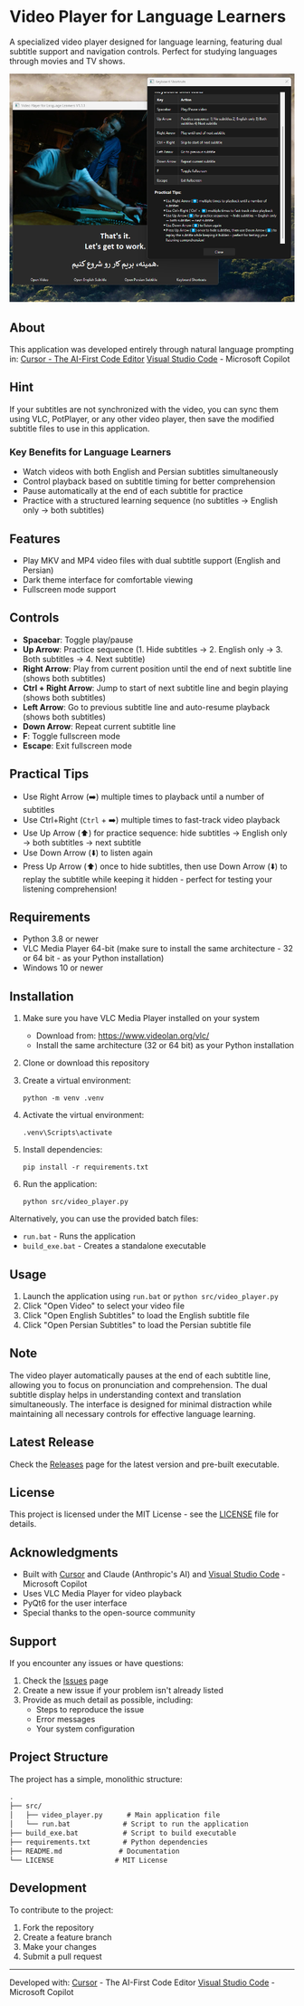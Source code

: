 # Video Player for Language Learners

A specialized video player designed for language learning, featuring dual subtitle support and navigation controls. Perfect for studying languages through movies and TV shows. 


![Player Screenshot](images/Player.png)

## About

This application was developed entirely through natural language prompting in:
[Cursor - The AI-First Code Editor](https://cursor.sh/)
[Visual Studio Code](https://code.visualstudio.com/) - Microsoft Copilot

## Hint

If your subtitles are not synchronized with the video, you can sync them using VLC, PotPlayer, or any other video player, then save the modified subtitle files to use in this application.

### Key Benefits for Language Learners

- Watch videos with both English and Persian subtitles simultaneously
- Control playback based on subtitle timing for better comprehension
- Pause automatically at the end of each subtitle for practice
- Practice with a structured learning sequence (no subtitles → English only → both subtitles)

## Features

- Play MKV and MP4 video files with dual subtitle support (English and Persian)
- Dark theme interface for comfortable viewing
- Fullscreen mode support

## Controls

- **Spacebar**: Toggle play/pause
- **Up Arrow**: Practice sequence (1. Hide subtitles → 2. English only → 3. Both subtitles → 4. Next subtitle)
- **Right Arrow**: Play from current position until the end of next subtitle line (shows both subtitles)
- **Ctrl + Right Arrow**: Jump to start of next subtitle line and begin playing (shows both subtitles)
- **Left Arrow**: Go to previous subtitle line and auto-resume playback (shows both subtitles)
- **Down Arrow**: Repeat current subtitle line
- **F**: Toggle fullscreen mode
- **Escape**: Exit fullscreen mode

## Practical Tips
- Use Right Arrow (➡️) multiple times to playback until a number of subtitles
- Use Ctrl+Right (`Ctrl` + ➡️) multiple times to fast-track video playback
- Use Up Arrow (⬆️) for practice sequence: hide subtitles → English only → both subtitles → next subtitle
- Use Down Arrow (⬇️) to listen again
- Press Up Arrow (⬆️) once to hide subtitles, then use Down Arrow (⬇️) to replay the subtitle while keeping it hidden - perfect for testing your listening comprehension!

## Requirements

- Python 3.8 or newer
- VLC Media Player 64-bit (make sure to install the same architecture - 32 or 64 bit - as your Python installation)
- Windows 10 or newer

## Installation

1. Make sure you have VLC Media Player installed on your system
   - Download from: <https://www.videolan.org/vlc/>
   - Install the same architecture (32 or 64 bit) as your Python installation

2. Clone or download this repository

3. Create a virtual environment:
   ```
   python -m venv .venv
   ```

4. Activate the virtual environment:
   ```
   .venv\Scripts\activate
   ```

5. Install dependencies:
   ```
   pip install -r requirements.txt
   ```

6. Run the application:
   ```
   python src/video_player.py
   ```

Alternatively, you can use the provided batch files:
- `run.bat` - Runs the application
- `build_exe.bat` - Creates a standalone executable

## Usage

1. Launch the application using `run.bat` or `python src/video_player.py`
2. Click "Open Video" to select your video file
3. Click "Open English Subtitles" to load the English subtitle file
4. Click "Open Persian Subtitles" to load the Persian subtitle file

## Note

The video player automatically pauses at the end of each subtitle line, allowing you to focus on pronunciation and comprehension. The dual subtitle display helps in understanding context and translation simultaneously. The interface is designed for minimal distraction while maintaining all necessary controls for effective language learning.

## Latest Release

Check the [Releases](https://github.com/rabiejavadian/video-player-for-language-learners/releases) page for the latest version and pre-built executable.

## License

This project is licensed under the MIT License - see the [LICENSE](LICENSE) file for details.

## Acknowledgments

- Built with [Cursor](https://cursor.sh/) and Claude (Anthropic's AI) and [Visual Studio Code](https://code.visualstudio.com/) - Microsoft Copilot
- Uses VLC Media Player for video playback
- PyQt6 for the user interface
- Special thanks to the open-source community

## Support

If you encounter any issues or have questions:

1. Check the [Issues](https://github.com/rabiejavadian/video-player-for-language-learners/issues) page
2. Create a new issue if your problem isn't already listed
3. Provide as much detail as possible, including:
   - Steps to reproduce the issue
   - Error messages
   - Your system configuration

## Project Structure

The project has a simple, monolithic structure:

```
.
├── src/
│   ├── video_player.py      # Main application file
│   └── run.bat             # Script to run the application
├── build_exe.bat           # Script to build executable
├── requirements.txt        # Python dependencies
├── README.md              # Documentation
└── LICENSE               # MIT License
```

## Development

To contribute to the project:

1. Fork the repository
2. Create a feature branch
3. Make your changes
4. Submit a pull request

---
Developed with:
[Cursor](https://cursor.sh/) - The AI-First Code Editor 
[Visual Studio Code](https://code.visualstudio.com/) - Microsoft Copilot
